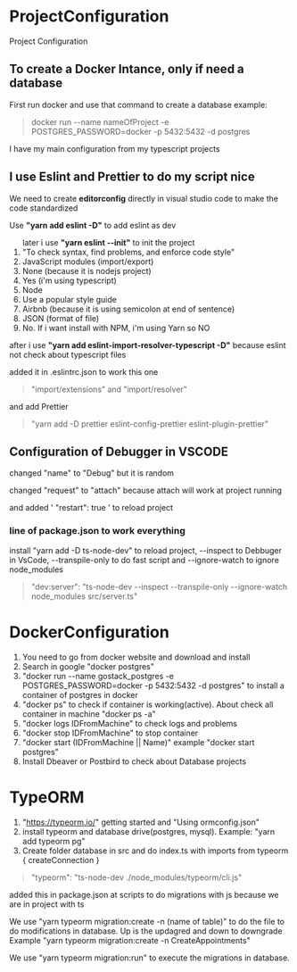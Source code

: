 # ProjectConfiguration
Project Configuration

## To create a Docker Intance, only if need a database

First run docker and use that command to create a database
example:

> docker run --name nameOfProject -e POSTGRES_PASSWORD=docker -p 5432:5432 -d postgres

I have my main configuration from my typescript projects

## I use Eslint and Prettier to do my script nice
 
 We need to create <b>editorconfig</b> directly in visual studio code to make the code standardized
 
 Use <b>"yarn add eslint -D"</b> to add eslint as dev
<ol> 
  later i use <b>"yarn eslint --init"</b> to init the project
  <li>"To check syntax, find problems, and enforce code style"</li>
  <li>JavaScript modules (import/export)</li>
  <li>None (because it is nodejs project)</li>
  <li>Yes (i'm using typescript)</li>
  <li>Node</li>
  <li>Use a popular style guide</li>
  <li>Airbnb (because it is using semicolon at end of sentence)</li>
  <li>JSON (format of file)</li>
  <li>No. If i want install with NPM, i'm using Yarn so NO</li>
</ol>

after i use <b>"yarn add eslint-import-resolver-typescript -D"</b> because eslint not check about typescript files

added it in .eslintrc.json to work this one

> "import/extensions" and "import/resolver" 

and add Prettier

> "yarn add -D prettier eslint-config-prettier eslint-plugin-prettier"

## Configuration of Debugger in VSCODE

changed "name" to "Debug" but it is random

changed "request" to "attach" because attach will work at project running

and added ' "restart": true ' to reload project

### line of package.json to work everything

install "yarn add -D ts-node-dev" to reload project, --inspect to Debbuger in VsCode, --transpile-only to do fast script and --ignore-watch to ignore node_modules 

>  "dev:server": "ts-node-dev --inspect --transpile-only --ignore-watch node_modules src/server.ts"


# DockerConfiguration

<ol>
  <li>You need to go from docker website and download and install</li>
  <li>Search in google "docker postgres"</li>
  <li>"docker run --name gostack_postgres -e POSTGRES_PASSWORD=docker -p 5432:5432 -d postgres" to install a container of postgres in docker</li>
  <li>"docker ps" to check if container is working(active). About check all container in machine "docker ps -a"</li>
  <li>"docker logs IDFromMachine" to check logs and problems</li>
  <li>"docker stop IDFromMachine" to stop container</li>
  <li>"docker start (IDFromMachine || Name)" example "docker start postgres"</li>
  <li>Install Dbeaver or Postbird to check about Database projects</li>
</ol>

# TypeORM

1. "https://typeorm.io/" getting started and "Using ormconfig.json"
2. install typeorm and database drive(postgres, mysql). Example: "yarn add typeorm pg"
3. Create folder database in src and do index.ts with imports from typeorm { createConnection }

> "typeorm": "ts-node-dev ./node_modules/typeorm/cli.js"

added this in package.json at scripts to do migrations with js because we are in project with ts

We use "yarn typeorm migration:create -n (name of table)" to do the file to do modifications in database. Up is the updagred and down to downgrade 
Example 
"yarn typeorm migration:create -n CreateAppointments"

We use "yarn typeorm migration:run" to execute the migrations in database.

